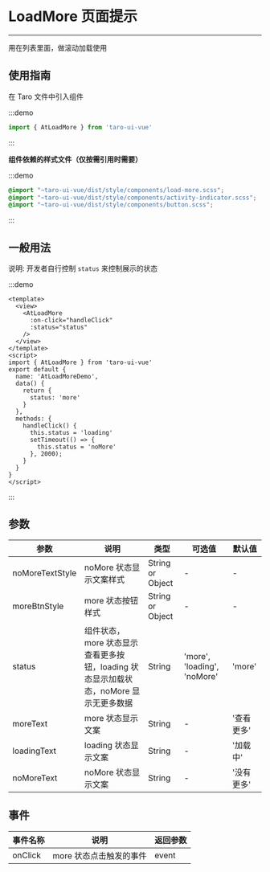 # LoadMore 页面提示

---
用在列表里面，做滚动加载使用

## 使用指南

在 Taro 文件中引入组件

:::demo
```js
import { AtLoadMore } from 'taro-ui-vue'
```
:::

**组件依赖的样式文件（仅按需引用时需要）**

:::demo
```scss
@import "~taro-ui-vue/dist/style/components/load-more.scss";
@import "~taro-ui-vue/dist/style/components/activity-indicator.scss";
@import "~taro-ui-vue/dist/style/components/button.scss";
```
:::

## 一般用法

说明: 开发者自行控制 `status` 来控制展示的状态

:::demo

``` vue
<template>
  <view>
    <AtLoadMore
      :on-click="handleClick"
      :status="status"
    />
  </view>
</template>
<script>
import { AtLoadMore } from 'taro-ui-vue'
export default {
  name: 'AtLoadMoreDemo',
  data() {
    return {
      status: 'more'
    }
  },
  methods: {
    handleClick() {
      this.status = 'loading'
      setTimeout(() => {
        this.status = 'noMore'
      }, 2000);
    }
  }
}
</script>
```

:::

## 参数

| 参数 | 说明   | 类型    | 可选值   | 默认值   |
| ----| ----- | --------| ------- | -------- |
| noMoreTextStyle | noMore 状态显示文案样式 | String or Object | - | - |
| moreBtnStyle | more 状态按钮样式 | String or Object  | - | - |
| status | 组件状态，more 状态显示查看更多按钮，loading 状态显示加载状态，noMore 显示无更多数据 | String  | 'more', 'loading', 'noMore' | 'more' |
| moreText | more 状态显示文案 | String  | - | '查看更多' |
| loadingText | loading 状态显示文案 | String  | - | '加载中' |
| noMoreText | noMore 状态显示文案 | String  | - | '没有更多' |

## 事件

| 事件名称 | 说明          | 返回参数  |
|---------- |-------------- |---------- |
| onClick | more 状态点击触发的事件 | event  |
